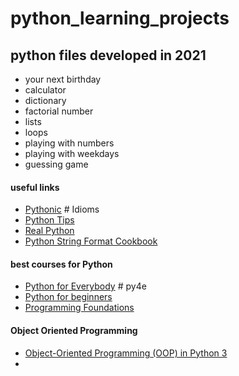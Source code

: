 # python_learning_projects

## python files developed in 2021

- your next birthday
- calculator
- dictionary
- factorial number
- lists
- loops
- playing with numbers
- playing with weekdays
- guessing game

#### useful links

- [Pythonic](https://docs.python-guide.org/writing/style/#:~:text=maintaining%20the%20code.-,Idioms,a%20way%20to%20write%20code.&text=Idiomatic%20Python%20code%20is%20often,non%2Dobvious%20to%20Python%20beginners.) # Idioms
- [Python Tips](https://book.pythontips.com/en/latest/)
- [Real Python](https://realpython.com/)
- [Python String Format Cookbook](https://mkaz.blog/code/python-string-format-cookbook/)

#### best courses for Python

- [Python for Everybody](https://www.freecodecamp.org/learn/scientific-computing-with-python/#python-for-everybody) # py4e
- [Python for beginners](https://www.youtube.com/watch?v=rfscVS0vtbw)
- [Programming Foundations](https://www.linkedin.com/learning/programming-foundations-fundamentals-3/exploring-languages?utm_medium=email&_hsmi=98464248&_hsenc=p2ANqtz-8M668b2ynV1O13X_s3rL0OPwsnSL-iQT0NHLyciHL6P1YRZfTj1eD2ZmVJO71zh1ZoIN8miPYxQUh1V_WQ_m26XHkRLw&utm_content=98464248&utm_source=hs_automation)

#### Object Oriented Programming

- [Object-Oriented Programming (OOP) in Python 3](https://realpython.com/python3-object-oriented-programming/)
-
